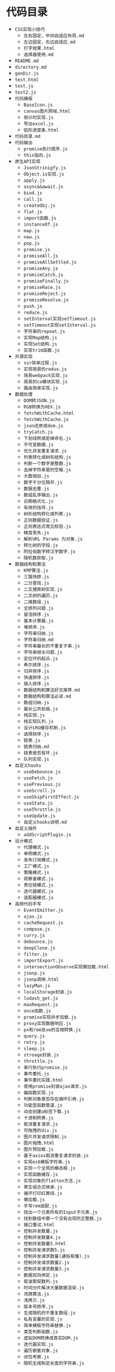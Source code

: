 # 代码目录

- `CSS实现小技巧`
  - `左右固定，中间自适应布局.md`
  - `左边固定，右边自适应.md`
  - `打字效果.html`
  - `选择器使用.md`
- `README.md`
- `directory.md`
- `genDir.js`
- `test.html`
- `test.js`
- `test2.js`
- `代码模板`
  - `BaseIcon.js`
  - `canvas图片跨域.html`
  - `倒计时实现.js`
  - `导出excel.js`
  - `弧形进度条.html`
- `代码目录.md`
- `代码输出`
  - `promise执行顺序.js`
  - `this指向.js`
- `原生API实现`
  - `JsonStrinigfy.js`
  - `Object.is实现.js`
  - `apply.js`
  - `async&&await.js`
  - `bind.js`
  - `call.js`
  - `createObj.js`
  - `flat.js`
  - `import函数.js`
  - `instanceOf.js`
  - `map.js`
  - `new.js`
  - `pop.js`
  - `promise.js`
  - `promiseAll.js`
  - `promiseAllSettled.js`
  - `promiseAny.js`
  - `promiseCatch.js`
  - `promiseFinally.js`
  - `promiseRace.js`
  - `promiseReject.js`
  - `promiseResolve.js`
  - `push.js`
  - `reduce.js`
  - `setInterval实现setTimeout.js`
  - `setTimeout实现setInterval.js`
  - `字符串的repeat.js`
  - `实现Map结构.js`
  - `实现Set结构.js`
  - `实现trim函数.js`
- `开源实现`
  - `ssr简单过程.js`
  - `实现简易的redux.js`
  - `简易webpack实现.js`
  - `简易的co模块实现.js`
  - `路由简单实现.js`
- `数据处理`
  - `DOM转JSON.js`
  - `RGB转换为HEX.js`
  - `fetchWithCache.html`
  - `fetchWithCache.js`
  - `json还原成dom.js`
  - `tryCatch.js`
  - `下划线转成驼峰命名.js`
  - `不可变数据.js`
  - `优化并发重复请求.js`
  - `列表转化成树形结构.js`
  - `判断一个数字是整数.js`
  - `去掉字符串里的空格.js`
  - `大数相加.js`
  - `数字千分位隔开.js`
  - `数据去重.js`
  - `数组乱序输出.js`
  - `日期格式化.js`
  - `有效的括号.js`
  - `树形结构转化成列表.js`
  - `正则数据验证.js`
  - `正则表达式常见校验.js`
  - `精度丢失.js`
  - `解析URL Params 为对象.js`
  - `转化树的字段.js`
  - `阿拉伯数字转汉字数字.js`
  - `随机数获取.js`
- `数据结构和算法`
  - `KMP算法.js`
  - `三路快排.js`
  - `二分查找.js`
  - `二叉搜索树实现.js`
  - `二叉树的遍历.js`
  - `二维数组.js`
  - `全排列问题.js`
  - `冒泡排序.js`
  - `基本计算器.js`
  - `堆排序.js`
  - `字符串归纳.js`
  - `字符串归纳.md`
  - `字符串最长的不重复子串.js`
  - `字符串相关问题.js`
  - `定位环的起点.js`
  - `希尔排序.js`
  - `归并排序.js`
  - `快速排序.js`
  - `插入排序.js`
  - `数据结构和算法好文推荐.md`
  - `数据结构和算法必读.md`
  - `数组归纳.js`
  - `最长公共前缀.js`
  - `栈实现.js`
  - `栈实现队列.js`
  - `设计LRU缓存机制.js`
  - `选择排序.js`
  - `链表.js`
  - `链表归纳.md`
  - `链表是否有环.js`
  - `队列实现.js`
- `自定义hooks`
  - `useDebounce.js`
  - `useFetch.js`
  - `usePrevious.js`
  - `useScroll.js`
  - `useSkipFirstEffect.js`
  - `useState.js`
  - `useThrottle.js`
  - `useUpdate.js`
  - `自定义hooks说明.md`
- `自定义插件`
  - `addScriptPlugin.js`
- `设计模式`
  - `代理模式.js`
  - `单例模式.js`
  - `发布订阅模式.js`
  - `工厂模式.js`
  - `策略模式.js`
  - `观察者模式.js`
  - `责任链模式.js`
  - `迭代器模式.js`
  - `适配器模式.js`
- `高频代码手写`
  - `EventEmitter.js`
  - `ajax.js`
  - `cacheRequest.js`
  - `compose.js`
  - `curry.js`
  - `debounce.js`
  - `deepClone.js`
  - `filter.js`
  - `importExport.js`
  - `intersectionObserve实现懒加载.html`
  - `jsonp.js`
  - `jsonp调用.html`
  - `lazyMan.js`
  - `localStorage封装.js`
  - `lodash_get.js`
  - `maxRequest.js`
  - `once函数.js`
  - `promise实现异步加载.js`
  - `proxy实现数据响应.js`
  - `px和rem及vw的互相转换.js`
  - `query.js`
  - `retry.js`
  - `sleep.js`
  - `stroage封装.js`
  - `throttle.js`
  - `串行执行promise.js`
  - `事件委托.js`
  - `事件委托实践.html`
  - `使用promise封装ajax请求.js`
  - `偏函数实现.js`
  - `判断对象是否存在循环引用.js`
  - `功能型函数管道.js`
  - `动态创建a标签下载.js`
  - `十进制转换.js`
  - `取消重复请求.js`
  - `可拖拽的div.js`
  - `图片并发请求限制.js`
  - `图片拖拽.html`
  - `图片预加载.js`
  - `基于axios取消重复请求封装.js`
  - `实现es6模板字符串.js`
  - `实现一个全局的模态框.js`
  - `实现函数缓存.js`
  - `实现对象的flatten方法.js`
  - `寄生组合式继承.js`
  - `循环打印红黄绿.js`
  - `懒加载.js`
  - `手写rem适配.js`
  - `找出一个元素所有的Input子元素.js`
  - `找到数组中第一个没有出现的正整数.js`
  - `接口重试.html`
  - `控制并发数量.js`
  - `控制并发数量4.js`
  - `控制并发数量5.html`
  - `控制并发请求数5.js`
  - `控制并发请求数量(通俗易懂).js`
  - `控制并发请求数量2.js`
  - `控制并发请求数量3.js`
  - `数据双向绑定.js`
  - `斐波那契数列.js`
  - `时间分片解决大量数据渲染.js`
  - `洗牌算法.js`
  - `浅拷贝.js`
  - `版本号排序.js`
  - `生成随机的不重复数组.js`
  - `私有变量的实现.js`
  - `简单模板字符串替换.js`
  - `类型判断函数.js`
  - `虚拟DOM转换成真实DOM.js`
  - `迭代器实现.js`
  - `遍历嵌套对象.js`
  - `闭包考察.js`
  - `随机生成制定长度的字符串.js`

